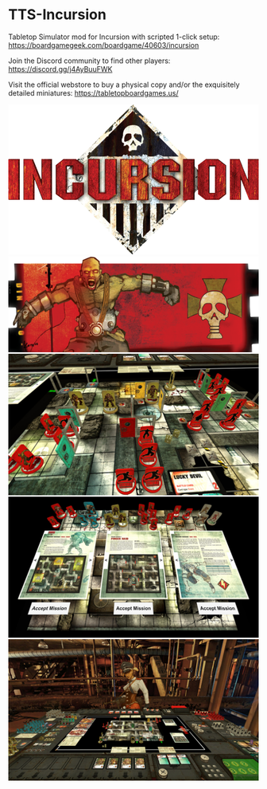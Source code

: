 # TTS-Incursion
Tabletop Simulator mod for Incursion with scripted 1-click setup: https://boardgamegeek.com/boardgame/40603/incursion

Join the Discord community to find other players: https://discord.gg/j4AyBuuFWK

Visit the official webstore to buy a physical copy and/or the exquisitely detailed miniatures: https://tabletopboardgames.us/

![Incursion Logo](github-images/banner-logo.png?raw=true "Description")
![Bomberzombie Banner](/github-images/banner-bomberzombie.png?raw=true)
![Screenshot Close Up](/github-images/screenshot-close-up.jpg?raw=true)
![Screenshot One Click Setup](/github-images/screenshot-one-click-setup.jpg?raw=true)
![Screenshot Whole Table](/github-images/screenshot-whole-table.jpg?raw=true)
